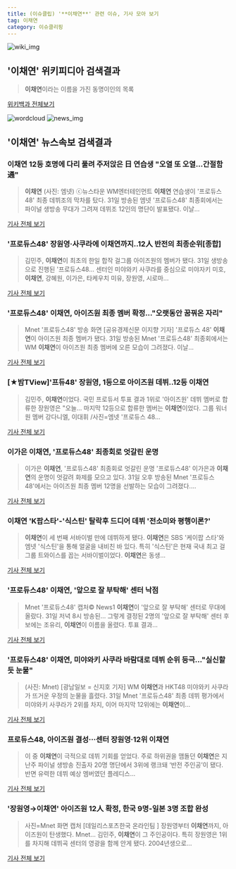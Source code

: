 ```yaml
---
title: (이슈클립) '**이채연**' 관련 이슈, 기사 모아 보기
tag: 이채연
category: 이슈클리핑
---
```

![wiki_img](https://user-images.githubusercontent.com/42597476/44503234-41136a80-a6d0-11e8-9071-6fc6418eafe4.png)
## **'**이채연**'** 위키피디아 검색결과
>**이채연**이라는 이름을 가진 동명이인의 목록

<a href="https://ko.wikipedia.org/wiki/이채연" target="_blank">위키백과 전체보기</a>

![wordcloud](https://s3.ap-northeast-2.amazonaws.com/lyrics101-wordcloud/2018-09-01-1535736679.png)
![news_img](https://user-images.githubusercontent.com/42597476/44507050-1206f400-a6e4-11e8-8d98-7ffbfebb353f.png)
## **'**이채연**'** 뉴스속보 검색결과
### **이채연** 12등 호명에 다리 풀려 주저앉은 日 연습생 "오열 또 오열…간절함 通"

>**이채연** (사진: 엠넷) ⓒ뉴스타운 WM엔터테인먼트 **이채연** 연습생이 '프로듀스48' 최종 데뷔조의 막차를 탔다. 31일 방송된 엠넷 '프로듀스48' 최종회에서는 파이널 생방송 무대가 그려져 데뷔조 12인의 명단이 발표됐다. 이날...

<a href="http://www.newstown.co.kr/news/articleView.html?idxno=338797" target="_blank">기사 전체 보기</a>

### '프로듀스48' 장원영·사쿠라에 **이채연**까지..12人 반전의 최종순위[종합]

>김민주, **이채연**이 최초의 한일 합작 걸그룹 아이즈원의 멤버가 됐다.   31일 생방송으로 진행된 '프로듀스48... 센터인 미야와키 사쿠라를 중심으로 미야자키 미호, **이채연**, 강혜원, 이가은, 타케우치 미유, 장원영, 시로마...

<a href="http://www.osen.co.kr/article/G1110979634" target="_blank">기사 전체 보기</a>

### '프로듀스48' **이채연**, 아이즈원 최종 멤버 확정…"오랫동안 꿈꿔온 자리"

>Mnet '프로듀스48' 방송 화면 [공유경제신문 이지향 기자] '프로듀스 48' **이채연**이 아이즈원 최종 멤버가 됐다. 31일 방송된 Mnet '프로듀스48' 최종회에서는 WM **이채연**이 아이즈원 최종 멤버에 오른 모습이 그려졌다. 이날...

<a href="http://www.seconomy.kr/view.php?ud=201809010114527564d474ea8690_2" target="_blank">기사 전체 보기</a>

### [★밤TView]'프듀48' 장원영, 1등으로 아이즈원 데뷔..12등 **이채연**

>김민주, **이채연**이었다. 국민 프로듀서 투표 결과 1위로 '아이즈원' 데뷔 멤버로 합류한 장원영은 "오늘... 마지막 12등으로 합류한 멤버는 **이채연**이었다. 그룹 워너원 멤버 강다니엘, 이대휘 /사진=엠넷 '프로듀스 48...

<a href="http://star.mt.co.kr/stview.php?no=2018083120003954970" target="_blank">기사 전체 보기</a>

### 이가은 **이채연**, '프로듀스48' 최종회로 엇갈린 운명

>이가은 **이채연**, '프로듀스48' 최종회로 엇갈린 운명 '프로듀스48' 이가은과 **이채연**의 운명이 엇갈려 화제를 모으고 있다. 31일 오후 방송된 Mnet '프로듀스48'에서는 아이즈원 최종 멤버 12명을 선발하는 모습이 그려졌다....

<a href="http://www.viva100.com/main/view.php?key=20180901000044496" target="_blank">기사 전체 보기</a>

### **이채연** 'K팝스타'-'식스틴' 탈락후 드디어 데뷔 '전소미와 평행이론?'

>**이채연**이 세 번째 서바이벌 만에 데뷔하게 됐다. **이채연**은 SBS '케이팝 스타'와 엠넷 '식스틴'을 통해 얼굴을 내비친 바 있다. 특히 '식스틴'은 현재 국내 최고 걸그룹 트와이스를 꼽는 서바이벌이었다. **이채연**은 동생...

<a href="http://daily.hankooki.com/lpage/entv/201809/dh20180901012557139030.htm" target="_blank">기사 전체 보기</a>

### '프로듀스48' **이채연**, '앞으로 잘 부탁해' 센터 낙점

>Mnet '프로듀스48' 캡처© News1 **이채연**이 '앞으로 잘 부탁해' 센터로 무대에 올랐다. 31일 저녁 8시 방송된... 그렇게 결정된 2명의 '앞으로 잘 부탁해' 센터 후보에는 조유리, **이채연**이 이름을 올렸다. 투표 결과...

<a href="http://news1.kr/articles/?3414442" target="_blank">기사 전체 보기</a>

### '프로듀스48' **이채연**, 미야와키 사쿠라 바람대로 데뷔 순위 등극…"실신할 듯 눈물"

>(사진: Mnet) [광남일보 = 신지호 기자] WM **이채연**과 HKT48 미야와키 사쿠라가 뜨거운 우정의 눈물을 흘렸다. 31일 Mnet '프로듀스48' 최종 데뷔 평가에서 미야와키 사쿠라가 2위를 차지, 이어 마지막 12위에는 **이채연**이...

<a href="http://www.gwangnam.co.kr/read.php3?aid=1535736460302807159" target="_blank">기사 전체 보기</a>

### 프로듀스48, 아이즈원 결성···센터 장원영·12위 **이채연**

>이 중 **이채연**이 극적으로 데뷔 기회를 얻었다. 주로 하위권을 맴돌던 **이채연**은 지난주 파이널 생방송 진출자 20명 명단에서 3위에 랭크돼 ‘반전 주인공’이 됐다. 반면 유력한 데뷔 예상 멤버였던 플레디스...

<a href="http://www.newsis.com/view/?id=NISX20180901_0000406455&cID=10601&pID=10600" target="_blank">기사 전체 보기</a>

### '장원영→**이채연**' 아이즈원 12人 확정, 한국 9명-일본 3명 조합 완성

>사진=Mnet 화면 캡처 [데일리스포츠한국 온라인팀 ] 장원영부터 **이채연**까지, 아이즈원이 탄생했다. Mnet... 김민주, **이채연**이 그 주인공이다. 특히 장원영은 1위를 차지해 데뷔곡 센터의 영광을 함께 안게 됐다. 2004년생으로...

<a href="http://www.dailysportshankook.co.kr/news/articleView.html?idxno=194955" target="_blank">기사 전체 보기</a>


